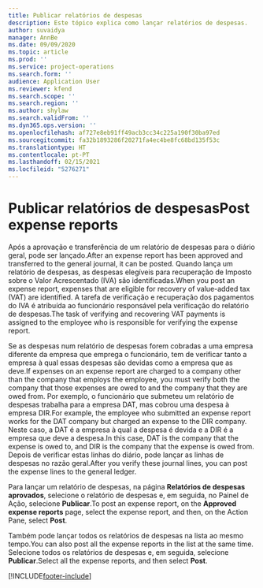 ```yaml
---
title: Publicar relatórios de despesas
description: Este tópico explica como lançar relatórios de despesas.
author: suvaidya
manager: AnnBe
ms.date: 09/09/2020
ms.topic: article
ms.prod: ''
ms.service: project-operations
ms.search.form: ''
audience: Application User
ms.reviewer: kfend
ms.search.scope: ''
ms.search.region: ''
ms.author: shylaw
ms.search.validFrom: ''
ms.dyn365.ops.version: ''
ms.openlocfilehash: af727e8eb91ff49acb3cc34c225a190f30ba97ed
ms.sourcegitcommit: fa32b1893286f20271fa4ec4be8fc68bd135f53c
ms.translationtype: HT
ms.contentlocale: pt-PT
ms.lasthandoff: 02/15/2021
ms.locfileid: "5276271"
---
```

# <a name="post-expense-reports"></a><span data-ttu-id="5e2ff-103">Publicar relatórios de despesas</span><span class="sxs-lookup"><span data-stu-id="5e2ff-103">Post expense reports</span></span>

<span data-ttu-id="5e2ff-104">Após a aprovação e transferência de um relatório de despesas para o diário geral, pode ser lançado.</span><span class="sxs-lookup"><span data-stu-id="5e2ff-104">After an expense report has been approved and transferred to the general journal, it can be posted.</span></span> <span data-ttu-id="5e2ff-105">Quando lança um relatório de despesas, as despesas elegíveis para recuperação de Imposto sobre o Valor Acrescentado (IVA) são identificadas.</span><span class="sxs-lookup"><span data-stu-id="5e2ff-105">When you post an expense report, expenses that are eligible for recovery of value-added tax (VAT) are identified.</span></span> <span data-ttu-id="5e2ff-106">A tarefa de verificação e recuperação dos pagamentos do IVA é atribuída ao funcionário responsável pela verificação do relatório de despesas.</span><span class="sxs-lookup"><span data-stu-id="5e2ff-106">The task of verifying and recovering VAT payments is assigned to the employee who is responsible for verifying the expense report.</span></span>

<span data-ttu-id="5e2ff-107">Se as despesas num relatório de despesas forem cobradas a uma empresa diferente da empresa que emprega o funcionário, tem de verificar tanto a empresa à qual essas despesas são devidas como a empresa que as deve.</span><span class="sxs-lookup"><span data-stu-id="5e2ff-107">If expenses on an expense report are charged to a company other than the company that employs the employee, you must verify both the company that those expenses are owed to and the company that they are owed from.</span></span> <span data-ttu-id="5e2ff-108">Por exemplo, o funcionário que submeteu um relatório de despesas trabalha para a empresa DAT, mas cobrou uma despesa à empresa DIR.</span><span class="sxs-lookup"><span data-stu-id="5e2ff-108">For example, the employee who submitted an expense report works for the DAT company but charged an expense to the DIR company.</span></span> <span data-ttu-id="5e2ff-109">Neste caso, a DAT é a empresa à qual a despesa é devida e a DIR é a empresa que deve a despesa.</span><span class="sxs-lookup"><span data-stu-id="5e2ff-109">In this case, DAT is the company that the expense is owed to, and DIR is the company that the expense is owed from.</span></span> <span data-ttu-id="5e2ff-110">Depois de verificar estas linhas do diário, pode lançar as linhas de despesas no razão geral.</span><span class="sxs-lookup"><span data-stu-id="5e2ff-110">After you verify these journal lines, you can post the expense lines to the general ledger.</span></span>

<span data-ttu-id="5e2ff-111">Para lançar um relatório de despesas, na página **Relatórios de despesas aprovados**, selecione o relatório de despesas e, em seguida, no Painel de Ação, selecione **Publicar**.</span><span class="sxs-lookup"><span data-stu-id="5e2ff-111">To post an expense report, on the **Approved expense reports** page, select the expense report, and then, on the Action Pane, select **Post**.</span></span>

<span data-ttu-id="5e2ff-112">Também pode lançar todos os relatórios de despesas na lista ao mesmo tempo.</span><span class="sxs-lookup"><span data-stu-id="5e2ff-112">You can also post all the expense reports in the list at the same time.</span></span> <span data-ttu-id="5e2ff-113">Selecione todos os relatórios de despesas e, em seguida, selecione **Publicar**.</span><span class="sxs-lookup"><span data-stu-id="5e2ff-113">Select all the expense reports, and then select **Post**.</span></span>


[!INCLUDE[footer-include](../includes/footer-banner.md)]